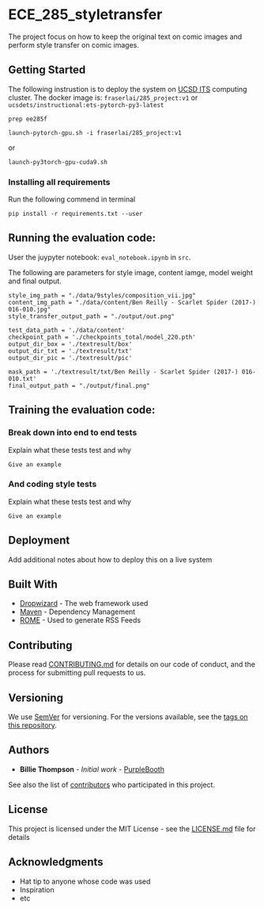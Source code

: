 # ECE_285_styletransfer

The project focus on how to keep the original text on comic images and perform style transfer on comic images. 

## Getting Started
The following instrustion is to deploy the system on [UCSD ITS](http://go.ucsd.edu/2CZladZ.) computing cluster.
The docker image is: ```fraserlai/285_project:v1``` or ```ucsdets/instructional:ets-pytorch-py3-latest```

```
prep ee285f
```

```
launch-pytorch-gpu.sh -i fraserlai/285_project:v1
```
or 

```
launch-py3torch-gpu-cuda9.sh
```

### Installing all requirements
Run the following commend in terminal
```
pip install -r requirements.txt --user
```

## Running the evaluation code:

User the juypyter notebook: ```eval_notebook.ipynb``` in ```src```.

The following are parameters for style image, content iamge, model weight and final output.
```
style_img_path = "./data/9styles/composition_vii.jpg"
content_img_path = "./data/content/Ben Reilly - Scarlet Spider (2017-) 016-010.jpg"
style_transfer_output_path = "./output/out.png"

test_data_path = './data/content'
checkpoint_path = './checkpoints_total/model_220.pth'
output_dir_box = './textresult/box'
output_dir_txt = './textresult/txt'
output_dir_pic = './textresult/pic'
 
mask_path = './textresult/txt/Ben Reilly - Scarlet Spider (2017-) 016-010.txt'
final_output_path = "./output/final.png"
```

## Training the evaluation code:


### Break down into end to end tests

Explain what these tests test and why

```
Give an example
```

### And coding style tests

Explain what these tests test and why

```
Give an example
```

## Deployment

Add additional notes about how to deploy this on a live system

## Built With

* [Dropwizard](http://www.dropwizard.io/1.0.2/docs/) - The web framework used
* [Maven](https://maven.apache.org/) - Dependency Management
* [ROME](https://rometools.github.io/rome/) - Used to generate RSS Feeds

## Contributing

Please read [CONTRIBUTING.md](https://gist.github.com/PurpleBooth/b24679402957c63ec426) for details on our code of conduct, and the process for submitting pull requests to us.

## Versioning

We use [SemVer](http://semver.org/) for versioning. For the versions available, see the [tags on this repository](https://github.com/your/project/tags). 

## Authors

* **Billie Thompson** - *Initial work* - [PurpleBooth](https://github.com/PurpleBooth)

See also the list of [contributors](https://github.com/your/project/contributors) who participated in this project.

## License

This project is licensed under the MIT License - see the [LICENSE.md](LICENSE.md) file for details

## Acknowledgments

* Hat tip to anyone whose code was used
* Inspiration
* etc

